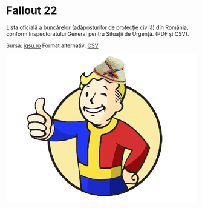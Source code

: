 # Fallout 22

Lista oficială a buncărelor (adăposturilor de protecție civilă) din România, conform Inspectoratului General pentru Situații de Urgență. (PDF și CSV).

Sursa: [igsu.ro](https://www.igsu.ro/Resources/Documente_Generale/Situatia_adaposturilor_de_protectie_civila.pdf)
Format alternativ: [CSV](adaposturi.csv)

![Vault Romanian Boy](vault-boy.png)
